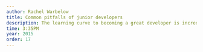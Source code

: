 ```yaml
---
author: Rachel Warbelow
title: Common pitfalls of junior developers
description: The learning curve to becoming a great developer is incredibly steep, especially when starting with no background knowledge. And it's not a smooth ride, either - trying to learn tools, concepts, syntax, and best practices simultaneously will inevitably result in hiccups along the way.  As a DevBootcamp alumnus, Rachel knows what it's like to go from zero to developer in a very short time frame and the challenges that journey can present. Now as an instructor at the Turing School of Software and Design, she draws on her years of experience in the classroom to employ strategies that allow her students just the right balance between hand-holding and struggling.  In this talk, Rachel will share tips to help people who are just getting started with programming overcome common struggles while also sharing proven teaching techniques that will help more experienced developers become effective mentors.
time: 3:35PM
year: 2015
order: 17
---
```

